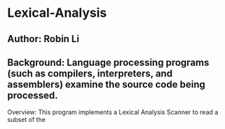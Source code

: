 Lexical-Analysis
================
Author: Robin Li
---------------
Background:
Language processing programs (such as compilers, interpreters, and assemblers) examine the source code being processed. 
---------------
Overview:
This program implements a Lexical Analysis Scanner to read a subset of the
